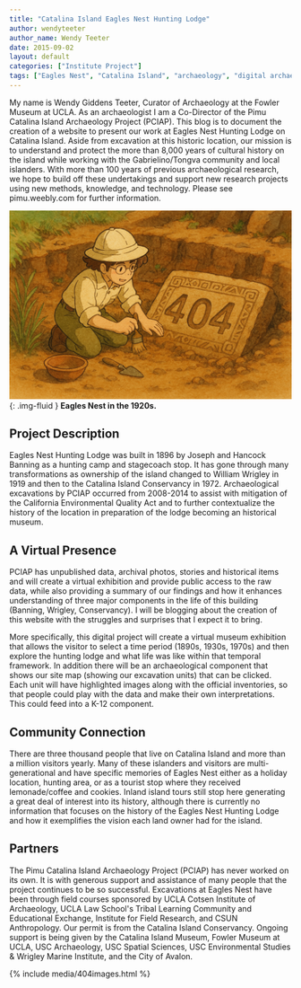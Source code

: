 ```yaml
---
title: "Catalina Island Eagles Nest Hunting Lodge"
author: wendyteeter
author_name: Wendy Teeter
date: 2015-09-02
layout: default
categories: ["Institute Project"]
tags: ["Eagles Nest", "Catalina Island", "archaeology", "digital archaeology", "Pimu Catalina Island Archaeology Project"]
---
```


My name is Wendy Giddens Teeter, Curator of Archaeology at the Fowler Museum at UCLA. As an archaeologist I am a Co-Director of the Pimu Catalina Island Archaeology Project (PCIAP). This blog is to document the creation of a website to present our work at Eagles Nest Hunting Lodge on Catalina Island. Aside from excavation at this historic location, our mission is to understand and protect the more than 8,000 years of cultural history on the island while working with the Gabrielino/Tongva community and local islanders. With more than 100 years of previous archaeological research, we hope to build off these undertakings and support new research projects using new methods, knowledge, and technology. Please see pimu.weebly.com for further information.

![Eagles Nest in the 1920s](/images/posts/404.png){: .img-fluid }
**Eagles Nest in the 1920s.**   

## Project Description

Eagles Nest Hunting Lodge was built in 1896 by Joseph and Hancock Banning as a hunting camp and stagecoach stop. It has gone through many transformations as ownership of the island changed to William Wrigley in 1919 and then to the Catalina Island Conservancy in 1972. Archaeological excavations by PCIAP occurred from 2008-2014 to assist with mitigation of the California Environmental Quality Act and to further contextualize the history of the location in preparation of the lodge becoming an historical museum.

## A Virtual Presence

PCIAP has unpublished data, archival photos, stories and historical items and will create a virtual exhibition and provide public access to the raw data, while also providing a summary of our findings and how it enhances understanding of three major components in the life of this building (Banning, Wrigley, Conservancy). I will be blogging about the creation of this website with the struggles and surprises that I expect it to bring.

More specifically, this digital project will create a virtual museum exhibition that allows the visitor to select a time period (1890s, 1930s, 1970s) and then explore the hunting lodge and what life was like within that temporal framework. In addition there will be an archaeological component that shows our site map (showing our excavation units) that can be clicked. Each unit will have highlighted images along with the official inventories, so that people could play with the data and make their own interpretations. This could feed into a K-12 component.

## Community Connection

There are three thousand people that live on Catalina Island and more than a million visitors yearly. Many of these islanders and visitors are multi-generational and have specific memories of Eagles Nest either as a holiday location, hunting area, or as a tourist stop where they received lemonade/coffee and cookies. Inland island tours still stop here generating a great deal of interest into its history, although there is currently no information that focuses on the history of the Eagles Nest Hunting Lodge and how it exemplifies the vision each land owner had for the island.

## Partners

The Pimu Catalina Island Archaeology Project (PCIAP) has never worked on its own. It is with generous support and assistance of many people that the project continues to be so successful. Excavations at Eagles Nest have been through field courses sponsored by UCLA Cotsen Institute of Archaeology, UCLA Law School's Tribal Learning Community and Educational Exchange, Institute for Field Research, and CSUN Anthropology. Our permit is from the Catalina Island Conservancy. Ongoing support is being given by the Catalina Island Museum, Fowler Museum at UCLA, USC Archaeology, USC Spatial Sciences, USC Environmental Studies & Wrigley Marine Institute, and the City of Avalon.

{% include media/404images.html %}
